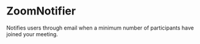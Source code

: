 # ZoomNotifier
Notifies users through email when a minimum number of participants have joined your meeting.
